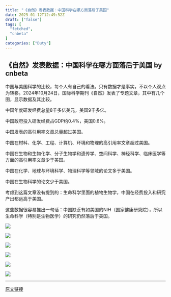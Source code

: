 ```yaml
---
title: "《自然》发表数据：中国科学在哪方面落后于美国"
date: 2025-01-12T12:49:52Z
draft: ["false"]
tags: [
  "fetched",
  "cnbeta"
]
categories: ["Duty"]
---
```

《自然》发表数据：中国科学在哪方面落后于美国 by cnbeta
------
<div style="margin-top:10px" class="content" id="artibody"><p>中国与美国科学的比较，每个人有自己的看法。只有数据才是事实，不以个人观点为转移。2024年10月24日，国际科学期刊《自然》发表了专题文章，其中有几个图，显示数据及其比较。</p><div class="article-global"></div><p>中国年度研发经费总量8千多亿美元，美国9千多亿。</p><p>中国政府投入研发经费占GDP约0.4%，美国0.6%。</p><p>中国发表的高引用率文章总量超过美国。</p><p>中国在材料、化学、工程、计算机、环境和物理的高引用率文章超过美国。</p><p>中国在生物和生物化学、分子生物学和遗传学、空间科学、神经科学、临床医学等方面的高引用率文章少于美国。</p><p>中国在化学、地球与环境科学、物理科学等领域的论文多于美国。</p><p>中国在生物科学的论文少于美国。</p><p>考虑到这篇文章没有提到的：生命科学里面的植物生物学，中国在经费投入和研究产出都远高于美国。</p><p>这些数据很容易推出一句话：中国缺乏有如美国的NIH（国家健康研究院），所以生命科学（特别是生物医学）的研究仍然落后于美国。</p><p><img src="https://static.cnbetacdn.com/article/2025/0112/5ab8a220851e59f.webp"><br></p><p><img src="https://static.cnbetacdn.com/article/2025/0112/851beb7cdc978a1.webp"><br></p><p><img src="https://static.cnbetacdn.com/article/2025/0112/4bd271b02c088a4.webp"><br></p><p><img src="https://static.cnbetacdn.com/article/2025/0112/545dd1fd38aaae9.webp"><br></p><p><img src="https://static.cnbetacdn.com/article/2025/0112/13aec99a532c611.webp"><br></p><p><img src="https://static.cnbetacdn.com/article/2025/0112/3a99610a05ce019.webp"><br></p></div>  
<hr>
<a href="https://m.cnbeta.com.tw/wap/view/1470422.htm",target="_blank" rel="noopener noreferrer">原文链接</a>
